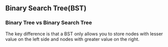 ## Binary Search Tree(BST)

### Binary Tree vs Binary Search Tree
The key difference is that a BST only allows you to store nodes with lesser value on the left side and nodes with greater value on the right.
